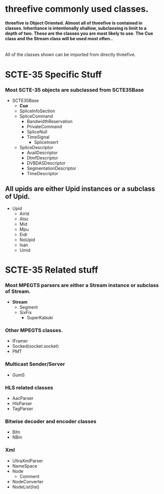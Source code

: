 # threefive commonly used classes. 
#### threefive is Object Oriented. Almost all of threefive is contained in classes. Inheritance is intentionally shallow, subclassing is limit to a depth of two. These are the classes you are most likely to use. The Cue class and the Stream class will be used most often..
<br>
All of the classes shown can be imported from directly threefive.

# SCTE-35 Specific Stuff
### Most SCTE-35 objects are subclassed from SCTE35Base
* SCTE35Base
    * __Cue__
    * SpliceInfoSection 
    * SpliceCommand
        * BandwidthReservation
        * PrivateCommand
        * SpliceNull
        * TimeSignal
            * SpliceInsert
   * SpliceDescriptor
        * AvailDescriptor
        * DtmfDescriptor
        * DVBDASDescriptor
        * SegmentationDescriptor 
        * TimeDescriptor

## All upids are either Upid instances or a subclass of Upid.
* Upid
    * AirId
    * Atsc
    * Mid
    * Mpu
    * Eidr
    * NoUpid
    * Isan
    * Umid

# SCTE-35 Related stuff
### Most MPEGTS parsers are either a Stream instance or subclass of Stream.
* __Stream__
    * Segment
    * SixFix
       * SuperKabuki

### Other MPEGTS classes.
* IFramer
* Socked(socket.socket)
* PMT

### Multicast Sender/Server
* GumS

### HLS related classes
* AacParser
* HlsParser
* TagParser

### Bitwise decoder and encoder classes
* Bitn
* NBin

### Xml
* UltraXmlParser
* NameSpace
* Node
    * Comment
* NodeConverter
* NodeList(list)
